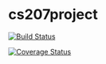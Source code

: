 # cs207project
[![Build Status](https://travis-ci.org/rahuldave/cs207test.svg?branch=master)](https://travis-ci.org/rahuldave/cs207test)

[![Coverage Status](https://coveralls.io/repos/github/rahuldave/cs207test/badge.svg?branch=master)](https://coveralls.io/github/rahuldave/cs207test?branch=master)
